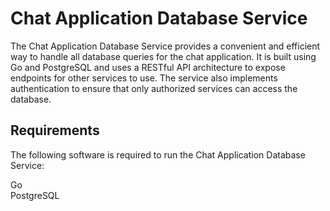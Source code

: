 # Chat Application Database Service

The Chat Application Database Service provides a convenient and efficient way to handle all database queries for the chat application. It is built using Go and PostgreSQL and uses a RESTful API architecture to expose endpoints for other services to use. The service also implements authentication to ensure that only authorized services can access the database.

## Requirements

The following software is required to run the Chat Application Database Service:

Go <br />
PostgreSQL
